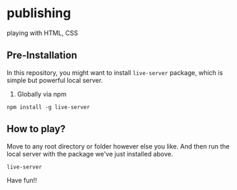# publishing

playing with HTML, CSS

## Pre-Installation

In this repository, you might want to install
`live-server` package, which is simple but powerful local server.

1. Globally via npm

```
npm install -g live-server
```

## How to play?

Move to any root directory or folder however else you like. And then run the local server with the package we've just installed above.

```
live-server
```

Have fun!!
